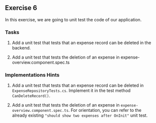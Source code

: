 ## Exercise 6 ##

In this exercise, we are going to unit test the code of our application.


### Tasks ###

1. Add a unit test that tests that an expense record can be deleted in the backend.

2. Add a unit test that tests the deletion of an expense in expense-overview.component.spec.ts


### Implementations Hints ###

1. Add a unit test that tests that an expense record can be deleted in `ExpenseRepositoryTests.cs`. Implement it in the test method `CanDeleteRecord()`.

2. Add a unit test that tests the deletion of an expense in `expense-overview.component.spec.ts`. For orientation, you can refer to the already existing `"should show two expenses after OnInit"` unit test.